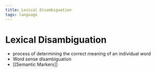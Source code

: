 ```yaml
---
title: Lexical Disambiguation
tags: language
---
```


# Lexical Disambiguation
- process of determining the correct meaning of an individual word
- Word sense disambiguation
- [[Semantic Markers]]








































